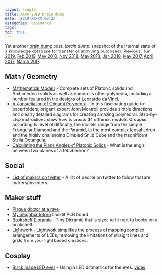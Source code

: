 ```yaml
---
layout: single
title: XXXX 2019 brain dump 
date: '2019-XX-XX 00:22'
categories: bookmarks
tags: 
toc: true
---
```



Yet another [brain dump](https://en.wikipedia.org/wiki/Brain_dump) post. (*brain dump:* snapshot of the internal state of a knowledge database for transfer or archiving purposes). Previous: [Jun 2019](/jun-2019-brain-dump/),  [Feb 2019](/feb-2019-brain-dump), [May 2018](/may-2018-brain-dump), [Nov 2018](/nov-2018-brain-dump), [May 2018](/may-2018-brain-dump), [Jan 2018](/january-2018-brain-dump), [May 2017](/notes-from-may_2017), [April 2017](/notes-from-april_2017), [March 2017](/notes-from-march_2017). 

## Math / Geometry  

- [Mathematical Models](https://home.cc.umanitoba.ca/~gunderso/pages/models.html) - Complete sets of Platonic solids and Archimedean solids as well as numerous other polyhedra, including a number featured in the designs of Leonardo da Vinci. 
- [A Constellation of Origami Polyhedra](https://www.amazon.ca/Constellation-Origami-Polyhedra-John-Montroll/dp/0486439585/) - In this fascinating guide for paperfolders, origami expert John Montroll provides simple directions and clearly detailed diagrams for creating amazing polyhedral. Step-by-step instructions show how to create 34 different models. Grouped according to level of difficulty, the models range from the simple Triangular Diamond and the Pyramid, to the most complex Icosahedron and the highly challenging Dimpled Snub Cube and the magnificent Stella Octangula.
- [Calculating the Plane Angles of Platonic Solids](https://luckytoilet.wordpress.com/2011/10/11/calculating-the-plane-angles-of-platonic-solids/) - What is the angle between two planes of a tetrahedron?


## Social  

- [List of makers on twitter](https://twitter.com/airbornesurfer/status/1120456497513865218) - A list of people on twitter to follow that are makers/inventers. 

## Maker stuff 

- [Plague doctor at a rave](https://twitter.com/BanhammersWrath/status/1150139506437316609)
- [My neighbor totoro](https://twitter.com/wireengineer/status/1150201866069905409) backlit PCB board. 
- [Bookshelf Dioramic](https://laughingsquid.com/back-alley-bookshelf-inserts/) - Tiny Dioramic that is sized to fit next to books on a bookshelf.
- [Lightwork ](https://github.com/marvage/Lightwork) - Lightwork simplifies the process of mapping complex arrangements of LEDs, removing the limitations of straight lines and grids from your light based creations.

## Cosplay 

- [Black mage LED eyes](https://twitter.com/labratbot/status/1130450748284841984) - Using a LED dotmatrics for the eyes. [video](https://www.instagram.com/p/BxptEeencqw/?igshid=ijvoo59mhtbo)
